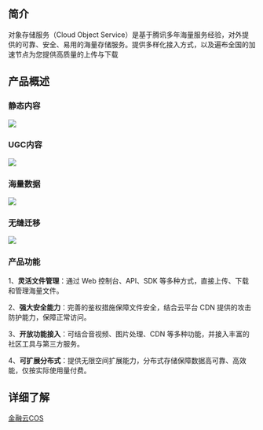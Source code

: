 ## 简介
对象存储服务（Cloud Object Service）是基于腾讯多年海量服务经验，对外提供的可靠、安全、易用的海量存储服务。提供多样化接入方式，以及遍布全国的加速节点为您提供高质量的上传与下载

## 产品概述
### 静态内容
![](http://imgcache.tce.fsphere.cn/image/mccdn.qcloud.com/static/img/c9b885a88dd42ebc7ad2b9fbdc2f5556/image.png)

### UGC内容
![](http://imgcache.tce.fsphere.cn/image/mccdn.qcloud.com/static/img/6720cd87c8a8ca60a69b9b43e42dd411/image.png)

### 海量数据
![](http://imgcache.tce.fsphere.cn/image/mccdn.qcloud.com/static/img/8bb6e910455669d6823588241e902ab8/image.png)


### 无缝迁移
![](http://imgcache.tce.fsphere.cn/image/mccdn.qcloud.com/static/img/ca49cb884bdebbd74973a6172eec3aca/image.png)

### 产品功能
1、**灵活文件管理**：通过 Web 控制台、API、SDK 等多种方式，直接上传、下载和管理海量文件。
 
2、**强大安全能力**：完善的鉴权措施保障文件安全，结合云平台 CDN 提供的攻击防护能力，保障正常访问。
 
3、**开放功能接入**：可结合音视频、图片处理、CDN 等多种功能，并接入丰富的社区工具与第三方服务。
 
4、**可扩展分布式**：提供无限空间扩展能力，分布式存储保障数据高可靠、高效能，仅按实际使用量付费。

## 详细了解
[金融云COS](http://tce.fsphere.cn/product/cos.html)